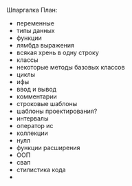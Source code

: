 Шпаргалка
План:
- переменные
- типы данных
- функции
- лямбда выражения
- всякая хрень в одну строку
- классы
- некоторые методы базовых классов
- циклы
- ифы
- ввод и вывод
- комментарии
- строковые шаблоны
- шаблоны проектирования?
- интервалы
- оператор ис
- коллекции
- нулл
- функции расширения
- ООП
- свап
- стилистика кода
- 